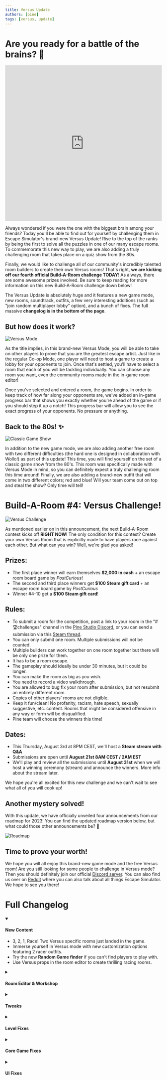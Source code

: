 ```yaml
---
title: Versus Update
authors: [pine]
tags: [versus, update]
---
```


# Are you ready for a battle of the brains? 🧠

<iframe width="100%" height="500" src="https://www.youtube.com/embed/weeOjkY0Ais" title="Escape Simulator: Versus Update - Out now!" frameborder="0" allow="accelerometer; autoplay; clipboard-write; encrypted-media; gyroscope; picture-in-picture; web-share" allowfullscreen></iframe>

Always wondered if you were the one with the biggest brain among your friends? Today you'll be able to find out for yourself by challenging them in Escape Simulator's brand-new Versus Update! Rise to the top of the ranks by being the first to solve all the puzzles in one of our many escape rooms. To commemorate this new way to play, we are also adding a truly challenging room that takes place on a quiz show from the 80s.

Finally, we would like to challenge all of our community's incredibly talented room builders to create their own Versus rooms! That's right, **we are kicking off our fourth official Build-A-Room challenge TODAY**! As always, there are some awesome prizes involved. Be sure to keep reading for more information on this new Build-A-Room challenge down below!

The Versus Update is absolutely huge and it features a new game mode, new rooms, soundtrack, outfits, a few very interesting additions (such as "join random multiplayer lobby" option), and a bunch of fixes. The full massive **changelog is in the bottom of the page**.

## But how does it work?

![Versus Mode](./lb.gif)

As the title implies, in this brand-new Versus Mode, you will be able to take on other players to prove that you are the greatest escape artist. Just like in the regular Co-op Mode, one player will need to host a game to create a lobby for your opponents to join. Once that's settled, you’ll have to select a room that each of you will be tackling individually. You can choose any room you want, even the community rooms made in the in-game room editor!

Once you've selected and entered a room, the game begins. In order to keep track of how far along your opponents are, we've added an in-game progress bar that shows you exactly whether you're ahead of the game or if you should step it up a notch! This progress bar will allow you to see the exact progress of your opponents. No pressure or anything.

## Back to the 80s! ✨

![Classic Game Show](./rooms.jpg)

In addition to the new game mode, we are also adding another free room with two different difficulties (the hard one is designed in collaboration with Wollo!) as part of this update! This time, you will find yourself on the set of a classic game show from the 80's. This room was specifically made with Versus Mode in mind, so you can definitely expect a truly challenging room this time around! Finally, we are also adding a brand-new outfit that will come in two different colors; red and blue! Will your team come out on top and steal the show? Only time will tell!

# Build-A-Room #4: Versus Challenge!

![Versus Challenge](./challenge.png)

As mentioned earlier on in this announcement, the next Build-A-Room contest kicks off **RIGHT NOW**! The only condition for this contest? Create your own Versus Room that is explicitly made to have players race against each other. But what can you win? Well, we're glad you asked!

## Prizes:
- The first place winner will earn themselves **$2,000 in cash** + an escape room board game by *PostCurious*!
- The second and third place winners get **$100 Steam gift card** + an escape room board game by *PostCurious*
- Winner #4-10 get a **$100 Steam gift card**!

## Rules:
- To submit a room for the competition, post a link to your room in the "#🏆challenges" channel in the [Pine Studio Discord](https://discord.gg/pinestudio), or you can send a submission via this [Steam thread](https://steamcommunity.com/workshop/discussions/18446744073709551615/3806156352192959151/?appid=1435790).
- You can only submit one room. Multiple submissions will not be counted.
- Multiple builders can work together on one room together but there will be only one prize for them.
- It has to be a room escape.
- The gameplay should ideally be under 30 minutes, but it could be longer.
- You can make the room as big as you wish.
- You need to record a video walkthrough.
- You are allowed to bug fix your room after submission, but not resubmit an entirely different room.
- Copies of other players' rooms are not eligible.
- Keep it fun/clean! No profanity, racism, hate speech, sexually suggestive, etc. content. Rooms that might be considered offensive in any way or form will be disqualified.
- Pine team will choose the winners this time!

## Dates:
- This Thursday, August 3rd at 8PM CEST, we'll host a **Steam stream with Q&A**
- Submissions are open until **August 21st 8AM CEST / 2AM EST**
- We'll play and review all the submissions until **August 31st** when we will host a winning ceremony (stream) and announce the winners. More info about the stream later.

We hope you're all excited for this new challenge and we can't wait to see what all of you will cook up!

## Another mystery solved!

With this update, we have officially unveiled four announcements from our roadmap for 2023! You can find the updated roadmap version below, but what could those other announcements be? 👀

![Roadmap](./roadmap.jpg)

## Time to prove your worth!

We hope you will all enjoy this brand-new game mode and the free Versus room! Are you still looking for some people to challenge in Versus mode? Then you should definitely join our official [Discord server](https://discord.gg/pinestudio). You can also find us over on [Reddit](https://www.reddit.com/r/PlayEscapeSimulator/) where you can also talk about all things Escape Simulator. We hope to see you there!


# Full Changelog

<details open><summary><h4>New Content</h4></summary> 

- 3, 2, 1, Race! Two Versus specific rooms just landed in the game.
- Immerse yourself in Versus mode with new customization options featuring 2 racer outfits.
- Try the new **Random Game finder** if you can't find players to play with.
- Use Versus props in the room editor to create thrilling racing rooms.

</details>

<details><summary><h4>Room Editor & Workshop</h4></summary>

- New Roulette Logic Prop! Finally some randomness. Activate one random target from the Targets list!
- Camera movement speed setting! Now you can modify the camera movement speed setting while holding right-click and scrolling. Use shift/ctrl while moving to temporarily modify
the speed.
- Added tooltips for all targets. Now you can tell which target is which by setting its Descriptive name and checking the tooltip.
- Right-click prop selection window UX fixes. Modified when the window is closed, how it reacts to other right-clicks, right-clicking over gizmo, and more.
- No more double-clicking after using the prop search field.
- Fixed highlighting hovered props behind the transform gizmo which cannot be selected.
- Fixed some props rotations.
- Fixed some props being in multiple groups.
- Fixed loading older rooms not opening due to wrong serialized data.

</details>

<details><summary><h4>Tweaks</h4></summary>

- Added a new Host screen with additional options.
- Added an option to change lobby options while already in a lobby.
- Added an option to choose game difficulty in the lobby - Normal or Hard.
- Added a new hover outline type that is less intrusive. You can change it in Options -> Hover Effect Type.
- Added interaction when clicking the dial that moves the dial for one step.
- Changed versioning system to one number, removing prefix 1.0. For example, v1.0.27288n became v27288n.

</details>

<details><summary><h4>Level Fixes</h4></summary>

- Fixed game crash when spamming water turning on and off in "The Lab".
- Removed Steam Cats in Time popup in "Cats in time".
- Fixed not exiting zoom on specific locks in "Leonardo's Workshop".
- Fixed the wrong lock click direction in "70's Room" and "Treasure Island".

</details>

<details><summary><h4>Core Game Fixes</h4></summary>

- Fixed flashing objects when selecting them in the inventory.
- Fixed custom models changing size in certain conditions.
- Fixed invisible items when being dragged in zoom.
- Fixed a bug where you could lose an item when spamming click on a zoomed item while throwing it out.
- Items no longer shrink if you leave zoom while they animate.
- Fixed a bug where you could duplicate an item while spamming E and changing the item via the numpad.
- Fixed a bug where you could end some interactions too soon if you click alt.
- Added an error screen if you try to enter a lobby with corrupted data or the lobby doesn't exist anymore.

</details>

<details><summary><h4>UI Fixes</h4></summary>

- Fixed Steamdeck UI bugs in the co-op screen.
- Fixed UI bug where some dropdowns would have extra white elements on edges.
- Fixed a rare case of UI overlapping after finishing the room ("Use" was behind room stats on the top right).
- Fixed buttons staying highlighted in the in-game menu when exiting the menu with ESC.

</details>